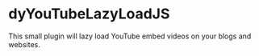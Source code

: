 # dyYouTubeLazyLoadJS
This small plugin will lazy load YouTube embed videos on your blogs and websites.
